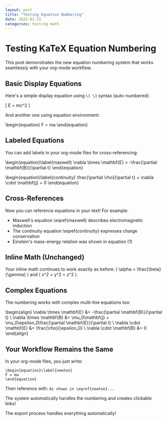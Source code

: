 ```yaml
---
layout: post
title: "Testing Equation Numbering"
date: 2025-01-21
categories: testing math
---
```


# Testing KaTeX Equation Numbering

This post demonstrates the new equation numbering system that works seamlessly with your org-mode workflow.

## Basic Display Equations

Here's a simple display equation using `\[ \]` syntax (auto-numbered):

\[
E = mc^2
\]

And another one using equation environment:

\begin{equation}
F = ma
\end{equation}

## Labeled Equations

You can add labels in your org-mode files for cross-referencing:

\begin{equation}\label{maxwell}
\nabla \times \mathbf{E} = -\frac{\partial \mathbf{B}}{\partial t}
\end{equation}

\begin{equation}\label{continuity}
\frac{\partial \rho}{\partial t} + \nabla \cdot \mathbf{j} = 0
\end{equation}

## Cross-References

Now you can reference equations in your text! For example:

- Maxwell's equation \eqref{maxwell} describes electromagnetic induction
- The continuity equation \eqref{continuity} expresses charge conservation  
- Einstein's mass-energy relation was shown in equation (1)

## Inline Math (Unchanged)

Your inline math continues to work exactly as before: \( \alpha = \frac{\beta}{\gamma} \) and \( x^2 + y^2 = z^2 \).

## Complex Equations

The numbering works with complex multi-line equations too:

\begin{align}
\nabla \times \mathbf{E} &= -\frac{\partial \mathbf{B}}{\partial t} \\
\nabla \times \mathbf{B} &= \mu_0\mathbf{j} + \mu_0\epsilon_0\frac{\partial \mathbf{E}}{\partial t} \\
\nabla \cdot \mathbf{E} &= \frac{\rho}{\epsilon_0} \\
\nabla \cdot \mathbf{B} &= 0
\end{align}

## Your Workflow Remains the Same

In your org-mode files, you just write:
```
\begin{equation}\label{newton}
F = ma
\end{equation}
```

Then reference with: `As shown in \eqref{newton}...`

The system automatically handles the numbering and creates clickable links!

The export process handles everything automatically!